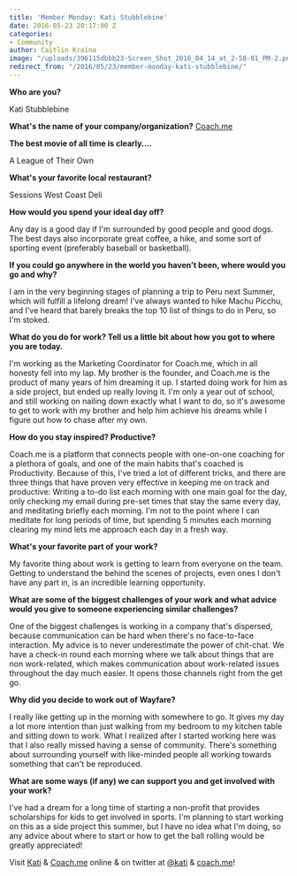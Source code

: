 ```yaml
---
title: 'Member Monday: Kati Stubblebine'
date: 2016-05-23 20:17:00 Z
categories:
- Community
author: Caitlin Kraina
image: "/uploads/396115dbbb23-Screen_Shot_2016_04_14_at_2-58-01_PM-2.png"
redirect_from: "/2016/05/23/member-monday-kati-stubblebine/"
---
```


**Who are you?**

Kati Stubblebine

**What's the name of your company/organization?**
[Coach.me](https://www.coach.me) 

<!-- more --> 

**The best movie of all time is clearly....**

A League of Their Own

**What's your favorite local restaurant?**

Sessions West Coast Deli 

**How would you spend your ideal day off?**

Any day is a good day if I'm surrounded by good people and good dogs. The best days also incorporate great coffee, a hike, and some sort of sporting event (preferably baseball or basketball). 

**If you could go anywhere in the world you haven't been, where would you go and why?**

I am in the very beginning stages of planning a trip to Peru next Summer, which will fulfill a lifelong dream! I've always wanted to hike Machu Picchu, and I've heard that barely breaks the top 10 list of things to do in Peru, so I'm stoked. 

**What do you do for work? Tell us a little bit about how you got to where you are today.**

I'm working as the Marketing Coordinator for Coach.me, which in all honesty fell into my lap. My brother is the founder, and Coach.me is the product of many years of him dreaming it up. I started doing work for him as a side project, but ended up really loving it. I'm only a year out of school, and still working on nailing down exactly what I want to do, so it's awesome to get to work with my brother and help him achieve his dreams while I figure out how to chase after my own. 

**How do you stay inspired? Productive?**

Coach.me is a platform that connects people with one-on-one coaching for a plethora of goals, and one of the main habits that's coached is Productivity. Because of this, I've tried a lot of different tricks, and there are three things that have proven very effective in keeping me on track and productive: Writing a to-do list each morning with one main goal for the day, only checking my email during pre-set times that stay the same every day, and meditating briefly each morning. I'm not to the point where I can meditate for long periods of time, but spending 5 minutes each morning clearing my mind lets me approach each day in a fresh way.

**What's your favorite part of your work?**

My favorite thing about work is getting to learn from everyone on the team. Getting to understand the behind the scenes of projects, even ones I don't have any part in, is an incredible learning opportunity. 

**What are some of the biggest challenges of your work and what advice would you give to someone experiencing similar challenges?**

One of the biggest challenges is working in a company that's dispersed, because communication can be hard when there's no face-to-face interaction. My advice is to never underestimate the power of chit-chat. We have a check-in round each morning where we talk about things that are non work-related, which makes communication about work-related issues throughout the day much easier. It opens those channels right from the get go.

**Why did you decide to work out of Wayfare?**

I really like getting up in the morning with somewhere to go. It gives my day a lot more intention than just walking from my bedroom to my kitchen table and sitting down to work. What I realized after I started working here was that I also really missed having a sense of community. There's something about surrounding yourself with like-minded people all working towards something that can't be reproduced. 

**What are some ways (if any) we can support you and get involved with your work?**

I've had a dream for a long time of starting a non-profit that provides scholarships for kids to get involved in sports. I'm planning to start working on this as a side project this summer, but I have no idea what I'm doing, so any advice about where to start or how to get the ball rolling would be greatly appreciated!

Visit [Kati](http://katistubblebine.com) & [Coach.me](https://www.coach.me) online & on twitter at [@kati](http://twitter.com/kati) & [coach.me](https://twitter.com/CoachDotMe)!
